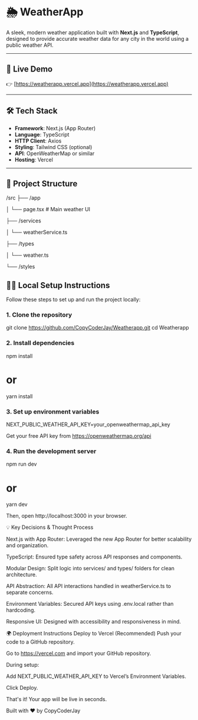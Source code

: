 # 🌦️ WeatherApp

A sleek, modern weather application built with **Next.js** and **TypeScript**, designed to provide accurate weather data for any city in the world using a public weather API.

---

## 🚀 Live Demo

👉 [https://weatherapp.vercel.app](https://weatherapp.vercel.app)

---

## 🛠️ Tech Stack

- **Framework**: Next.js (App Router)
- **Language**: TypeScript
- **HTTP Client**: Axios
- **Styling**: Tailwind CSS (optional)
- **API**: OpenWeatherMap or similar
- **Hosting**: Vercel

---

## 📁 Project Structure

/src
├── 
/app

│ └── page.tsx # Main weather UI

├── /services

│ └── weatherService.ts

├── /types

│ └── weather.ts

└── /styles

## 🧑‍💻 Local Setup Instructions

Follow these steps to set up and run the project locally:

### 1. Clone the repository

git clone https://github.com/CopyCoderJay/Weatherapp.git
cd Weatherapp

### 2.  Install dependencies
npm install
# or
yarn install

### 3. Set up environment variables

NEXT_PUBLIC_WEATHER_API_KEY=your_openweathermap_api_key
  
Get your free API key from https://openweathermap.org/api

### 4. Run the development server

npm run dev
# or
yarn dev

Then, open http://localhost:3000 in your browser.

💡 Key Decisions & Thought Process

Next.js with App Router: Leveraged the new App Router for better scalability and organization.

TypeScript: Ensured type safety across API responses and components.

Modular Design: Split logic into services/ and types/ folders for clean architecture.

API Abstraction: All API interactions handled in weatherService.ts to separate concerns.

Environment Variables: Secured API keys using .env.local rather than hardcoding.

Responsive UI: Designed with accessibility and responsiveness in mind.

🌍 Deployment Instructions
Deploy to Vercel (Recommended)
Push your code to a GitHub repository.

Go to https://vercel.com and import your GitHub repository.

During setup:

Add NEXT_PUBLIC_WEATHER_API_KEY to Vercel’s Environment Variables.

Click Deploy.

That's it! Your app will be live in seconds.

Built with ❤️ by CopyCoderJay
